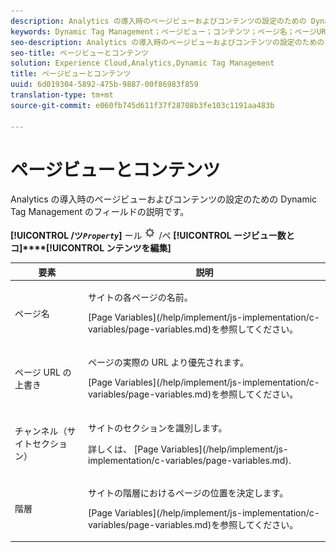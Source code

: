 ```yaml
---
description: Analytics の導入時のページビューおよびコンテンツの設定のための Dynamic Tag Management のフィールドの説明です。
keywords: Dynamic Tag Management；ページビュー；コンテンツ；ページ名；ページURLの上書き；チャネル；サイトセクション；階層
seo-description: Analytics の導入時のページビューおよびコンテンツの設定のための Dynamic Tag Management のフィールドの説明です。
seo-title: ページビューとコンテンツ
solution: Experience Cloud,Analytics,Dynamic Tag Management
title: ページビューとコンテンツ
uuid: 6d019304-5892-475b-9887-00f86983f859
translation-type: tm+mt
source-git-commit: e060fb745d611f37f28708b3fe103c1191aa483b

---
```



# ページビューとコンテンツ

Analytics の導入時のページビューおよびコンテンツの設定のための Dynamic Tag Management のフィールドの説明です。

**[!UICONTROL /ツ&#x200B;*`Property`*]** ール ![](assets/settings_gear.png) /ペ **[!UICONTROL ージビュー数とコ]****[!UICONTROL ンテンツを編集]**

<table id="table_654149A8A66B404BBF9BAF8EC67F5F8F"> 
 <thead> 
  <tr> 
   <th colname="col1" class="entry"> 要素 </th> 
   <th colname="col2" class="entry"> 説明 </th> 
  </tr> 
 </thead>
 <tbody> 
  <tr> 
   <td colname="col1"> ページ名 </td> 
   <td colname="col2"> <p>サイトの各ページの名前。 </p> <p>[Page Variables](/help/implement/js-implementation/c-variables/page-variables.md)を参照してください。 </p> </td> 
  </tr> 
  <tr> 
   <td colname="col1"> ページ URL の上書き </td> 
   <td colname="col2"> <p> ページの実際の URL より優先されます。 </p> <p>[Page Variables](/help/implement/js-implementation/c-variables/page-variables.md)を参照してください。 </p> </td> 
  </tr> 
  <tr> 
   <td colname="col1"> チャンネル（サイトセクション） </td> 
   <td colname="col2"> <p>サイトのセクションを識別します。 </p> <p>詳しくは、 [Page Variables](/help/implement/js-implementation/c-variables/page-variables.md). </p> </td> 
  </tr> 
  <tr> 
   <td colname="col1"> 階層 </td> 
   <td colname="col2"> <p>サイトの階層におけるページの位置を決定します。 </p> <p>[Page Variables](/help/implement/js-implementation/c-variables/page-variables.md)を参照してください。 </p> </td> 
  </tr> 
 </tbody> 
</table>

